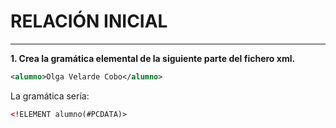 <style>

</style>

<h1>RELACIÓN INICIAL</h1>

<hr>

<p><b>1. Crea la gramática elemental de la siguiente parte del fichero xml.</b></p>

```xml
<alumno>Olga Velarde Cobo</alumno>
```

La gramática sería:

```xml
<!ELEMENT alumno(#PCDATA)>
```